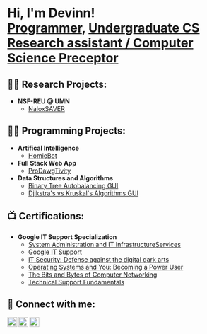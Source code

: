 <h1>Hi, I'm Devinn! <br/><a href="https://github.com/davinchi73">Programmer</a>, <a href="https://www.linkedin.com/in/devinn-chi">Undergraduate CS Research assistant / Computer Science Preceptor</a></h1>

<h2>👨‍💻 Research Projects:</h2>

- <b>NSF-REU @ UMN</b>
  - [NaloxSAVER](https://github.com/davinchi73/NaloxSAVER)

<h2>👨‍💻 Programming Projects:</h2>

- <b>Artifical Intelligence</b>
  - [HomieBot](https://github.com/davinchi73/comp480-Final_Project)
- <b>Full Stack Web App</b>
  - [ProDawgTivity](https://github.com/Brady3035/Comp-225)
- <b>Data Structures and Algorithms</b>
  - [Binary Tree Autobalancing GUI](https://github.com/davinchi73/comp128_finalProject)
  - [Djikstra's vs Kruskal's Algorithms GUI](https://github.com/davinchi73/comp221FinalProject)

<h2> 📺 Certifications:</h2>

- <b> Google IT Support Specialization </b>
  - [System Administration and IT InfrastructureServices](https://www.coursera.org/account/accomplishments/certificate/X29JDP5EBF3Z)
  - [Google IT Support](https://www.coursera.org/account/accomplishments/specialization/certificate/YPYPZEA5VFCA)
  - [IT Security: Defense against the digital dark arts](https://www.coursera.org/account/accomplishments/certificate/QNCBUJVGA9GB)
  - [Operating Systems and You: Becoming a Power User](https://www.coursera.org/account/accomplishments/certificate/3B7NJAACYV9Z)
  - [The Bits and Bytes of Computer Networking](https://www.coursera.org/account/accomplishments/certificate/2GWAYY7TE7JH)
  - [Technical Support Fundamentals](https://www.coursera.org/account/accomplishments/certificate/8G2AJ6X2LQJM)

<h2> 🤳 Connect with me:</h2>

[<img align="left" alt="JoshMadakor | Twitter" width="22px" src="https://cdn.jsdelivr.net/npm/simple-icons@v3/icons/twitter.svg" />][twitter]
[<img align="left" alt="JoshMadakor | LinkedIn" width="22px" src="https://cdn.jsdelivr.net/npm/simple-icons@v3/icons/linkedin.svg" />][linkedin]
[<img align="left" alt="JoshMadakor | Instagram" width="22px" src="https://cdn.jsdelivr.net/npm/simple-icons@v3/icons/instagram.svg" />][instagram]

[twitter]: https://x.com/davinchi_73
[instagram]: https://www.instagram.com/davinchi.73
[linkedin]: https://www.linkedin.com/in/devinn-chi
